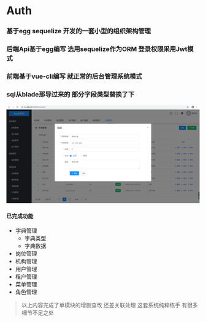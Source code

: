 # Auth 

### 基于egg sequelize 开发的一套小型的组织架构管理

### 后端Api基于egg编写 选用sequelize作为ORM 登录权限采用Jwt模式 
### 前端基于vue-cli编写 就正常的后台管理系统模式
### sql从blade那导过来的 部分字段类型替换了下
![Image text](https://github.com/Tanzhiling/egg-admin/blob/master/assets/20200517.jpg)


#### 已完成功能
+ 字典管理
  + 字典类型
  + 字典数据
+ 岗位管理
+ 机构管理
+ 用户管理
+ 租户管理
+ 菜单管理
+ 角色管理

>以上内容完成了单模块的增删查改 还差关联处理 这套系统纯粹练手 有很多细节不足之处